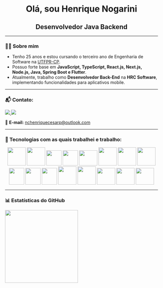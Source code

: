 <h1 align="center">Olá, sou Henrique Nogarini</h1>
<h2 align="center">Desenvolvedor Java Backend</h2>

---

### 👨‍🎓 Sobre mim
- Tenho 25 anos e estou cursando o terceiro ano de Engenharia de Software na <a href="http://www.utfpr.edu.br/campus/cornelioprocopio" target="_blank">UTFPR-CP</a>.
- Possuo forte base em **JavaScript, TypeScript, React.js, Next.js, Node.js, Java, Spring Boot e Flutter**.
- Atualmente, trabalho como **Desenvolvedor Back-End** na **HRC Software**, implementando funcionalidades para aplicativos mobile.

---

### 📬 Contato:
<div>
  <a href="https://www.linkedin.com/in/henrique-nogarini-99943b216/" target="_blank">
    <img src="https://img.shields.io/badge/LinkedIn-0077B5?style=for-the-badge&logo=linkedin&logoColor=white"/>
  </a>
  <a href="https://www.instagram.com/shielderdev?igsh=OHZ5djBoeXNtdHJ4" target="_blank">
    <img src="https://img.shields.io/badge/Instagram-E4405F?style=for-the-badge&logo=instagram&logoColor=white"/>
  </a>
</div>

📧 **E-mail:** nchenriquecesarp@outlook.com

---

### 🚀 Tecnologias com as quais trabalhei e trabalho:
<div align="center">
  <img src="https://cdn.jsdelivr.net/gh/devicons/devicon@latest/icons/html5/html5-original-wordmark.svg" width="60" height="60"/>  
  <img src="https://cdn.jsdelivr.net/gh/devicons/devicon@latest/icons/css3/css3-original-wordmark.svg" width="60" height="60"/>  
  <img src="https://cdn.jsdelivr.net/gh/devicons/devicon@latest/icons/javascript/javascript-original.svg" width="50" height="50"/> 
  <img src="https://cdn.jsdelivr.net/gh/devicons/devicon@latest/icons/typescript/typescript-original.svg" width="50" height="50"/> 
  <img src="https://cdn.jsdelivr.net/gh/devicons/devicon@latest/icons/react/react-original-wordmark.svg" width="60" height="50"/>  
  <img src="https://cdn.jsdelivr.net/gh/devicons/devicon@latest/icons/nodejs/nodejs-original-wordmark.svg" width="60" height="60"/>
  <img src="https://cdn.jsdelivr.net/gh/devicons/devicon@latest/icons/java/java-original-wordmark.svg" width="60" height="60"/>
  <img src="https://cdn.jsdelivr.net/gh/devicons/devicon@latest/icons/spring/spring-original-wordmark.svg" width="60" height="60"/>
  <img src="https://cdn.jsdelivr.net/gh/devicons/devicon@latest/icons/flutter/flutter-original.svg" width="50" height="55"/>
  <img src="https://cdn.jsdelivr.net/gh/devicons/devicon@latest/icons/c/c-original.svg" width="50" height="55"/>
  <img src="https://cdn.jsdelivr.net/gh/devicons/devicon@latest/icons/csharp/csharp-original.svg" width="50" height="55"/>
  <img src="https://cdn.jsdelivr.net/gh/devicons/devicon@latest/icons/azuresqldatabase/azuresqldatabase-original.svg" width="60" height="60"/> 
  <img src="https://cdn.jsdelivr.net/gh/devicons/devicon@latest/icons/mysql/mysql-original-wordmark.svg" width="60" height="60"/>  
  <img src="https://cdn.jsdelivr.net/gh/devicons/devicon@latest/icons/postgresql/postgresql-plain-wordmark.svg" width="60" height="55"/>
  <img src="https://cdn.jsdelivr.net/gh/devicons/devicon@latest/icons/docker/docker-original-wordmark.svg" width="60" height="55"/>
  <img src="https://cdn.jsdelivr.net/gh/devicons/devicon@latest/icons/amazonwebservices/amazonwebservices-plain-wordmark.svg" width="60" height="55"/>
</div>

---

### 📊 Estatísticas do GitHub
<a href="https://github.com/henriquenogarini">
    <img height="240em" src="https://github-readme-stats.vercel.app/api/top-langs/?username=henriquenogarini&langs_count=7&layout=compact&theme=dark&icon_color=ffffff&bg_color=0D1117"/>
</a>
